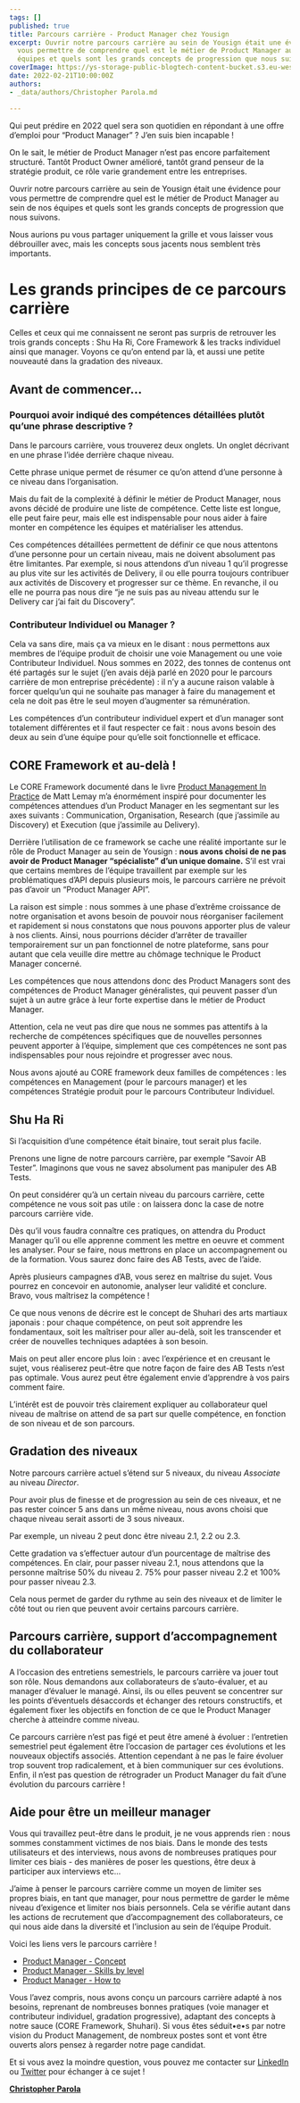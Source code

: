 ```yaml
---
tags: []
published: true
title: Parcours carrière - Product Manager chez Yousign
excerpt: Ouvrir notre parcours carrière au sein de Yousign était une évidence pour
  vous permettre de comprendre quel est le métier de Product Manager au sein de nos
  équipes et quels sont les grands concepts de progression que nous suivons.
coverImage: https://ys-storage-public-blogtech-content-bucket.s3.eu-west-3.amazonaws.com/16-Career-path-Engineering-Product@2x.png
date: 2022-02-21T10:00:00Z
authors:
- _data/authors/Christopher Parola.md

---
```

Qui peut prédire en 2022 quel sera son quotidien en répondant à une offre d’emploi pour “Product Manager” ? J’en suis bien incapable !

On le sait, le métier de Product Manager n’est pas encore parfaitement structuré. Tantôt Product Owner amélioré, tantôt grand penseur de la stratégie produit, ce rôle varie grandement entre les entreprises.

Ouvrir notre parcours carrière au sein de Yousign était une évidence pour vous permettre de comprendre quel est le métier de Product Manager au sein de nos équipes et quels sont les grands concepts de progression que nous suivons.

Nous aurions pu vous partager uniquement la grille et vous laisser vous débrouiller avec, mais les concepts sous jacents nous semblent très importants.

# Les grands principes de ce parcours carrière

Celles et ceux qui me connaissent ne seront pas surpris de retrouver les trois grands concepts : Shu Ha Ri, Core Framework & les tracks individuel ainsi que manager. Voyons ce qu’on entend par là, et aussi une petite nouveauté dans la gradation des niveaux.

## Avant de commencer...

### **Pourquoi avoir indiqué des compétences détaillées plutôt qu’une phrase descriptive ?**

Dans le parcours carrière, vous trouverez deux onglets. Un onglet décrivant en une phrase l’idée derrière chaque niveau.

Cette phrase unique permet de résumer ce qu’on attend d’une personne à ce niveau dans l’organisation.

Mais du fait de la complexité à définir le métier de Product Manager, nous avons décidé de produire une liste de compétence. Cette liste est longue, elle peut faire peur, mais elle est indispensable pour nous aider à faire monter en compétence les équipes et matérialiser les attendus.

Ces compétences détaillées permettent de définir ce que nous attentons d’une personne pour un certain niveau, mais ne doivent absolument pas être limitantes. Par exemple, si nous attendons d’un niveau 1 qu’il progresse au plus vite sur les activités de Delivery, il ou elle pourra toujours contribuer aux activités de Discovery et progresser sur ce thème. En revanche, il ou elle ne pourra pas nous dire “je ne suis pas au niveau attendu sur le Delivery car j’ai fait du Discovery”.

### **Contributeur Individuel ou Manager ?**

Cela va sans dire, mais ça va mieux en le disant : nous permettons aux membres de l’équipe produit de choisir une voie Management ou une voie Contributeur Individuel. Nous sommes en 2022, des tonnes de contenus ont été partagés sur le sujet (j’en avais déjà parlé en 2020 pour le parcours carrière de mon entreprise précédente) : il n’y a aucune raison valable à forcer quelqu’un qui ne souhaite pas manager à faire du management et cela ne doit pas être le seul moyen d’augmenter sa rémunération.

Les compétences d’un contributeur individuel expert et d’un manager sont totalement différentes et il faut respecter ce fait : nous avons besoin des deux au sein d’une équipe pour qu’elle soit fonctionnelle et efficace.

## CORE Framework et au-delà !

Le CORE Framework documenté dans le livre [Product Management In Practice](https://livre.fnac.com/mp35618387/Product-Management-In-Practice?esl-k=sem-google%7cng%7cc504437537169%7cm%7ckpla381597768694%7cp%7ct%7cdc%7ca120693145164%7cg12499685677&gclid=Cj0KCQiAmKiQBhClARIsAKtSj-mS5RBmq7bE4o134tOBJtAD19pTQqmKZdY48_x5crYKSNDqVBnIhzMaAvTnEALw_wcB&gclsrc=aw.ds&oref=1bdb0870-bc04-22b3-740d-6181e5c1530c&Origin=CMP_GOOGLE_MP_LIV) de Matt Lemay m’a énormément inspiré pour documenter les compétences attendues d’un Product Manager en les segmentant sur les axes suivants : Communication, Organisation, Research (que j’assimile au Discovery) et Execution (que j’assimile au Delivery).

Derrière l’utilisation de ce framework se cache une réalité importante sur le rôle de Product Manager au sein de Yousign : **nous avons choisi de ne pas avoir de Product Manager “spécialiste” d’un unique domaine.** S’il est vrai que certains membres de l’équipe travaillent par exemple sur les problématiques d’API depuis plusieurs mois, le parcours carrière ne prévoit pas d’avoir un “Product Manager API”.

La raison est simple : nous sommes à une phase d’extrême croissance de notre organisation et avons besoin de pouvoir nous réorganiser facilement et rapidement si nous constatons que nous pouvons apporter plus de valeur à nos clients. Ainsi, nous pourrions décider d’arrêter de travailler temporairement sur un pan fonctionnel de notre plateforme, sans pour autant que cela veuille dire mettre au chômage technique le Product Manager concerné.

Les compétences que nous attendons donc des Product Managers sont des compétences de Product Manager généralistes, qui peuvent passer d’un sujet à un autre grâce à leur forte expertise dans le métier de Product Manager.

Attention, cela ne veut pas dire que nous ne sommes pas attentifs à la recherche de compétences spécifiques que de nouvelles personnes peuvent apporter à l’équipe, simplement que ces compétences ne sont pas indispensables pour nous rejoindre et progresser avec nous.

Nous avons ajouté au CORE framework deux familles de compétences : les compétences en Management (pour le parcours manager) et les compétences Stratégie produit pour le parcours Contributeur Individuel.

## Shu Ha Ri

Si l’acquisition d’une compétence était binaire, tout serait plus facile.

Prenons une ligne de notre parcours carrière, par exemple “Savoir AB Tester”. Imaginons que vous ne savez absolument pas manipuler des AB Tests.

On peut considérer qu’à un certain niveau du parcours carrière, cette compétence ne vous soit pas utile : on laissera donc la case de notre parcours carrière vide.

Dès qu’il vous faudra connaître ces pratiques, on attendra du Product Manager qu’il ou elle apprenne comment les mettre en oeuvre et comment les analyser. Pour se faire, nous mettrons en place un accompagnement ou de la formation. Vous saurez donc faire des AB Tests, avec de l’aide.

Après plusieurs campagnes d’AB, vous serez en maîtrise du sujet. Vous pourrez en concevoir en autonomie, analyser leur validité et conclure. Bravo, vous maîtrisez la compétence !

Ce que nous venons de décrire est le concept de Shuhari des arts martiaux japonais : pour chaque compétence, on peut soit apprendre les fondamentaux, soit les maîtriser pour aller au-delà, soit les transcender et créer de nouvelles techniques adaptées à son besoin.

Mais on peut aller encore plus loin : avec l’expérience et en creusant le sujet, vous réaliserez peut-être que notre façon de faire des AB Tests n’est pas optimale. Vous aurez peut être également envie d’apprendre à vos pairs comment faire.

L’intérêt est de pouvoir très clairement expliquer au collaborateur quel niveau de maîtrise on attend de sa part sur quelle compétence, en fonction de son niveau et de son parcours.

## Gradation des niveaux

Notre parcours carrière actuel s’étend sur 5 niveaux, du niveau _Associate_ au niveau _Director_.

Pour avoir plus de finesse et de progression au sein de ces niveaux, et ne pas rester coincer 5 ans dans un même niveau, nous avons choisi que chaque niveau serait assorti de 3 sous niveaux.

Par exemple, un niveau 2 peut donc être niveau 2.1, 2.2 ou 2.3.

Cette gradation va s’effectuer autour d’un pourcentage de maîtrise des compétences. En clair, pour passer niveau 2.1, nous attendons que la personne maîtrise 50% du niveau 2. 75% pour passer niveau 2.2 et 100% pour passer niveau 2.3.

Cela nous permet de garder du rythme au sein des niveaux et de limiter le côté tout ou rien que peuvent avoir certains parcours carrière.

## Parcours carrière, support d’accompagnement du collaborateur

A l’occasion des entretiens semestriels, le parcours carrière va jouer tout son rôle. Nous demandons aux collaborateurs de s’auto-évaluer, et au manager d’évaluer le managé. Ainsi, ils ou elles peuvent se concentrer sur les points d’éventuels désaccords et échanger des retours constructifs, et également fixer les objectifs en fonction de ce que le Product Manager cherche à atteindre comme niveau.

Ce parcours carrière n’est pas figé et peut être amené à évoluer : l’entretien semestriel peut également être l’occasion de partager ces évolutions et les nouveaux objectifs associés. Attention cependant à ne pas le faire évoluer trop souvent trop radicalement, et à bien communiquer sur ces évolutions. Enfin, il n’est pas question de rétrograder un Product Manager du fait d’une évolution du parcours carrière !

## Aide pour être un meilleur manager

Vous qui travaillez peut-être dans le produit, je ne vous apprends rien : nous sommes constamment victimes de nos biais. Dans le monde des tests utilisateurs et des interviews, nous avons de nombreuses pratiques pour limiter ces biais - des manières de poser les questions, être deux à participer aux interviews etc...

J’aime à penser le parcours carrière comme un moyen de limiter ses propres biais, en tant que manager, pour nous permettre de garder le même niveau d’exigence et limiter nos biais personnels. Cela se vérifie autant dans les actions de recrutement que d’accompagnement des collaborateurs, ce qui nous aide dans la diversité et l’inclusion au sein de l’équipe Produit.

Voici les liens vers le parcours carrière !

* [Product Manager - Concept](https://ys-storage-public-blogtech-content-bucket.s3.eu-west-3.amazonaws.com/CareerPathProductManager-Concept.pdf "CareerPathProductManager-Concept.pdf")
* [Product Manager - Skills by level](https://ys-storage-public-blogtech-content-bucket.s3.eu-west-3.amazonaws.com/CareerPathProductManager-Skillsbylevel.pdf "CareerPathProductManager-Skillsbylevel.pdf")
* [Product Manager - How to](https://ys-storage-public-blogtech-content-bucket.s3.eu-west-3.amazonaws.com/CareerPathProductManager-Howto.pdf "CareerPathProductManager-Howto.pdf")

Vous l’avez compris, nous avons conçu un parcours carrière adapté à nos besoins, reprenant de nombreuses bonnes pratiques (voie manager et contributeur individuel, gradation progressive), adaptant des concepts à notre sauce (CORE Framework, Shuhari). Si vous êtes séduit•e•s par notre vision du Product Management, de nombreux postes sont et vont être ouverts alors pensez à regarder notre page candidat.

Et si vous avez la moindre question, vous pouvez me contacter sur [LinkedIn](https://www.linkedin.com/in/christopherparola/) ou [Twitter](https://twitter.com/chrisparola) pour échanger à ce sujet !

[**Christopher Parola**](https://www.linkedin.com/in/christopherparola/)